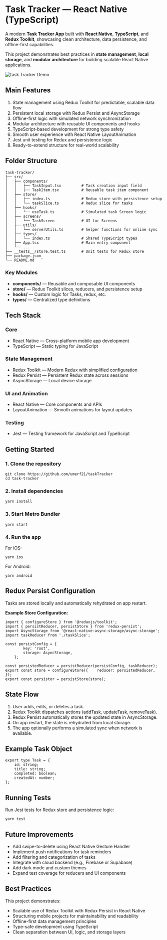Task Tracker — React Native (TypeScript)
========================================

A modern **Task Tracker App** built with **React Native**, **TypeScript**, and **Redux Toolkit**, showcasing clean architecture, data persistence, and offline-first capabilities.

This project demonstrates best practices in **state management**, **local storage**, and **modular architecture** for building scalable React Native applications.

![task Tracker Demo](./assets/taskTrackerDemo.gif)

Main Features
-------------

1.  State management using Redux Toolkit for predictable, scalable data flow
2.  Persistent local storage with Redux Persist and AsyncStorage
3.  Offline-first logic with simulated network synchronization
4.  Modular architecture with reusable UI components and hooks
5.  TypeScript-based development for strong type safety
6.  Smooth user experience with React Native LayoutAnimation
7.  Jest unit testing for Redux and persistence logic
8.  Ready-to-extend structure for real-world scalability
    

Folder Structure
----------------
```
task-tracker/  
├── src/  
│   ├── components/  
│   │   ├── TaskInput.tsx         # Task creation input field  
│   │   ├── TaskItem.tsx          # Reusable task item component  
│   ├── store/  
│   │   ├── index.ts              # Redux store with persistence setup  
│   │   └── taskSlice.ts          # Redux slice for tasks  
│   ├── hooks/  
│   │   └── useTask.ts            # Simulated task Screen logic  
│   ├── screens/  
│   │   └── TaskScreen            # UI for Screens  
│   ├── utils/  
│   │   └── serverUtils.ts        # helper functions for online sync  
│   ├── types/  
│   │   └── index.ts              # Shared TypeScript types  
│   ├── App.tsx                   # Main entry component  
│   └── ...  
├── __tests__/store.test.ts       # Unit tests for Redux store  
├── package.json  
└── README.md   `
```

### Key Modules

*   **components/** — Reusable and composable UI components
*   **store/** — Redux Toolkit slices, reducers, and persistence setup
*   **hooks/** — Custom logic for Tasks, redux, etc.    
*   **types/** — Centralized type definitions
    

Tech Stack
----------

### Core

*   React Native — Cross-platform mobile app development
*   TypeScript — Static typing for JavaScript
    

### State Management

*   Redux Toolkit — Modern Redux with simplified configuration
*   Redux Persist — Persistent Redux state across sessions  
*   AsyncStorage — Local device storage
    

### UI and Animation

*   React Native — Core components and APIs
*   LayoutAnimation — Smooth animations for layout updates
    

### Testing

*   Jest — Testing framework for JavaScript and TypeScript
    

Getting Started
---------------

### 1\. Clone the repository

```   
git clone https://github.com/umerf21/taskTracker  
cd task-tracker   `
```
### 2\. Install dependencies
```
yarn install
```

### 3\. Start Metro Bundler

```   
yarn start   
```

### 4\. Run the app

For iOS:

```   
yarn ios   
```

For Android:

```   
yarn android   
```

Redux Persist Configuration
---------------------------

Tasks are stored locally and automatically rehydrated on app restart.

**Example Store Configuration:**
```   
import { configureStore } from '@reduxjs/toolkit';  
import { persistReducer, persistStore } from 'redux-persist';  
import AsyncStorage from '@react-native-async-storage/async-storage';  
import taskReducer from './taskSlice';  

const persistConfig = {    
        key: 'root',    
        storage: AsyncStorage,  
    };  

const persistedReducer = persistReducer(persistConfig, taskReducer);  
export const store = configureStore({    reducer: persistedReducer,  });  
export const persistor = persistStore(store);   
```

State Flow
----------

1.  User adds, edits, or deletes a task.
2.  Redux Toolkit dispatches actions (addTask, updateTask, removeTask).
3.  Redux Persist automatically stores the updated state in AsyncStorage.
4.  On app restart, the state is rehydrated from local storage.
5.  The app optionally performs a simulated sync when network is available.
    

Example Task Object
-------------------

```
export type Task = {    
    id: string;    
    title: string;    
    completed: boolean;    
    createdAt: number;  
};   
```

Running Tests
-------------

Run Jest tests for Redux store and persistence logic:

```   
yarn test   
```

Future Improvements
-------------------

*   Add swipe-to-delete using React Native Gesture Handler
*   Implement push notifications for task reminders
*   Add filtering and categorization of tasks
*   Integrate with cloud backend (e.g., Firebase or Supabase)
*   Add dark mode and custom themes
*   Expand test coverage for reducers and UI components
    

Best Practices
----------------------------

This project demonstrates:

*   Scalable use of Redux Toolkit with Redux Persist in React Native
*   Structuring mobile projects for maintainability and readability
*   Offline-first data management principles
*   Type-safe development using TypeScript
*   Clean separation between UI, logic, and storage layers
